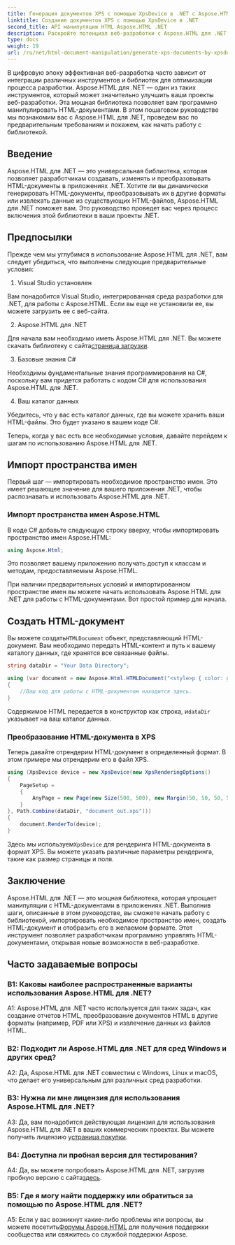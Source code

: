 ```yaml
---
title: Генерация документов XPS с помощью XpsDevice в .NET с Aspose.HTML
linktitle: Создание документов XPS с помощью XpsDevice в .NET
second_title: API манипуляции HTML Aspose.HTML .NET
description: Раскройте потенциал веб-разработки с Aspose.HTML для .NET. Создавайте, конвертируйте и обрабатывайте HTML-документы легко.
type: docs
weight: 19
url: /ru/net/html-document-manipulation/generate-xps-documents-by-xpsdevice/
---
```


В цифровую эпоху эффективная веб-разработка часто зависит от интеграции различных инструментов и библиотек для оптимизации процесса разработки. Aspose.HTML для .NET — один из таких инструментов, который может значительно улучшить ваши проекты веб-разработки. Эта мощная библиотека позволяет вам программно манипулировать HTML-документами. В этом пошаговом руководстве мы познакомим вас с Aspose.HTML для .NET, проведем вас по предварительным требованиям и покажем, как начать работу с библиотекой.

## Введение

Aspose.HTML для .NET — это универсальная библиотека, которая позволяет разработчикам создавать, изменять и преобразовывать HTML-документы в приложениях .NET. Хотите ли вы динамически генерировать HTML-документы, преобразовывать их в другие форматы или извлекать данные из существующих HTML-файлов, Aspose.HTML для .NET поможет вам. Это руководство проведет вас через процесс включения этой библиотеки в ваши проекты .NET.

## Предпосылки

Прежде чем мы углубимся в использование Aspose.HTML для .NET, вам следует убедиться, что выполнены следующие предварительные условия:

1. Visual Studio установлен

Вам понадобится Visual Studio, интегрированная среда разработки для .NET, для работы с Aspose.HTML. Если вы еще не установили ее, вы можете загрузить ее с веб-сайта.

2. Aspose.HTML для .NET

 Для начала вам необходимо иметь Aspose.HTML для .NET. Вы можете скачать библиотеку с сайта[страница загрузки](https://releases.aspose.com/html/net/).

3. Базовые знания C#

Необходимы фундаментальные знания программирования на C#, поскольку вам придется работать с кодом C# для использования Aspose.HTML для .NET.

4. Ваш каталог данных

Убедитесь, что у вас есть каталог данных, где вы можете хранить ваши HTML-файлы. Это будет указано в вашем коде C#.

Теперь, когда у вас есть все необходимые условия, давайте перейдем к шагам по использованию Aspose.HTML для .NET.

## Импорт пространства имен

Первый шаг — импортировать необходимое пространство имен. Это имеет решающее значение для вашего приложения .NET, чтобы распознавать и использовать Aspose.HTML для .NET.

### Импорт пространства имен Aspose.HTML

В коде C# добавьте следующую строку вверху, чтобы импортировать пространство имен Aspose.HTML:

```csharp
using Aspose.Html;
```

Это позволяет вашему приложению получать доступ к классам и методам, предоставляемым Aspose.HTML.

При наличии предварительных условий и импортированном пространстве имен вы можете начать использовать Aspose.HTML для .NET для работы с HTML-документами. Вот простой пример для начала.

## Создать HTML-документ

 Вы можете создать`HTMLDocument` объект, представляющий HTML-документ. Вам необходимо передать HTML-контент и путь к вашему каталогу данных, где хранятся все связанные файлы.

```csharp
string dataDir = "Your Data Directory";

using (var document = new Aspose.Html.HTMLDocument("<style>p { color: green; }</style><p>my first paragraph</p>", dataDir))
{
    //Ваш код для работы с HTML-документом находится здесь.
}
```

 Содержимое HTML передается в конструктор как строка, и`dataDir` указывает на ваш каталог данных.

### Преобразование HTML-документа в XPS

Теперь давайте отрендерим HTML-документ в определенный формат. В этом примере мы отрендерим его в файл XPS.

```csharp
using (XpsDevice device = new XpsDevice(new XpsRenderingOptions()
{
    PageSetup =
    {
        AnyPage = new Page(new Size(500, 500), new Margin(50, 50, 50, 50))
    }
}, Path.Combine(dataDir, "document_out.xps")))
{
    document.RenderTo(device);
}
```

 Здесь мы используем`XpsDevice` для рендеринга HTML-документа в формат XPS. Вы можете указать различные параметры рендеринга, такие как размер страницы и поля.

## Заключение

Aspose.HTML для .NET — это мощная библиотека, которая упрощает манипуляции с HTML-документами в приложениях .NET. Выполнив шаги, описанные в этом руководстве, вы сможете начать работу с библиотекой, импортировать необходимое пространство имен, создать HTML-документ и отобразить его в желаемом формате. Этот инструмент позволяет разработчикам программно управлять HTML-документами, открывая новые возможности в веб-разработке.

## Часто задаваемые вопросы

### В1: Каковы наиболее распространенные варианты использования Aspose.HTML для .NET?

A1: Aspose.HTML для .NET часто используется для таких задач, как создание отчетов HTML, преобразование документов HTML в другие форматы (например, PDF или XPS) и извлечение данных из файлов HTML.

### В2: Подходит ли Aspose.HTML для .NET для сред Windows и других сред?

A2: Да, Aspose.HTML для .NET совместим с Windows, Linux и macOS, что делает его универсальным для различных сред разработки.

### В3: Нужна ли мне лицензия для использования Aspose.HTML для .NET?

 A3: Да, вам понадобится действующая лицензия для использования Aspose.HTML для .NET в ваших коммерческих проектах. Вы можете получить лицензию у[страница покупки](https://purchase.aspose.com/buy).

### В4: Доступна ли пробная версия для тестирования?

 A4: Да, вы можете попробовать Aspose.HTML для .NET, загрузив пробную версию с сайта[здесь](https://releases.aspose.com/).

### В5: Где я могу найти поддержку или обратиться за помощью по Aspose.HTML для .NET?

 A5: Если у вас возникнут какие-либо проблемы или вопросы, вы можете посетить[Форумы Aspose.HTML](https://forum.aspose.com/) для получения поддержки сообщества или свяжитесь со службой поддержки Aspose.